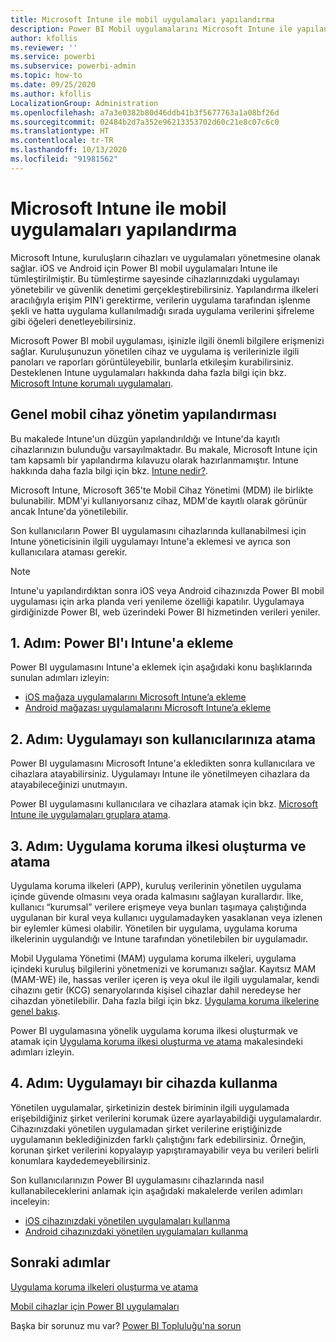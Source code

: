 ```yaml
---
title: Microsoft Intune ile mobil uygulamaları yapılandırma
description: Power BI Mobil uygulamalarını Microsoft Intune ile yapılandırma. Bu makalede, uygulamayı ekleme ve dağıtma işlemleri açıklanır. Ayrıca güvenliği denetlemeye yönelik mobil uygulama ilkesinin nasıl oluşturulacağı da ele alınır.
author: kfollis
ms.reviewer: ''
ms.service: powerbi
ms.subservice: powerbi-admin
ms.topic: how-to
ms.date: 09/25/2020
ms.author: kfollis
LocalizationGroup: Administration
ms.openlocfilehash: a7a3e0382b80d46ddb41b3f5677763a1a08bf26d
ms.sourcegitcommit: 02484b2d7a352e96213353702d60c21e8c07c6c0
ms.translationtype: HT
ms.contentlocale: tr-TR
ms.lasthandoff: 10/13/2020
ms.locfileid: "91981562"
---
```

# <a name="configure-mobile-apps-with-microsoft-intune"></a>Microsoft Intune ile mobil uygulamaları yapılandırma

Microsoft Intune, kuruluşların cihazları ve uygulamaları yönetmesine olanak sağlar. iOS ve Android için Power BI mobil uygulamaları Intune ile tümleştirilmiştir. Bu tümleştirme sayesinde cihazlarınızdaki uygulamayı yönetebilir ve güvenlik denetimi gerçekleştirebilirsiniz. Yapılandırma ilkeleri aracılığıyla erişim PIN'i gerektirme, verilerin uygulama tarafından işlenme şekli ve hatta uygulama kullanılmadığı sırada uygulama verilerini şifreleme gibi öğeleri denetleyebilirsiniz.

Microsoft Power BI mobil uygulaması, işinizle ilgili önemli bilgilere erişmenizi sağlar. Kuruluşunuzun yönetilen cihaz ve uygulama iş verilerinizle ilgili panoları ve raporları görüntüleyebilir, bunlarla etkileşim kurabilirsiniz. Desteklenen Intune uygulamaları hakkında daha fazla bilgi için bkz. [Microsoft Intune korumalı uygulamaları](/intune/apps/apps-supported-intune-apps).

## <a name="general-mobile-device-management-configuration"></a>Genel mobil cihaz yönetim yapılandırması

Bu makalede Intune'un düzgün yapılandırıldığı ve Intune'da kayıtlı cihazlarınızın bulunduğu varsayılmaktadır. Bu makale, Microsoft Intune için tam kapsamlı bir yapılandırma kılavuzu olarak hazırlanmamıştır. Intune hakkında daha fazla bilgi için bkz. [Intune nedir?](/intune/introduction-intune/).

Microsoft Intune, Microsoft 365'te Mobil Cihaz Yönetimi (MDM) ile birlikte bulunabilir. MDM'yi kullanıyorsanız cihaz, MDM'de kayıtlı olarak görünür ancak Intune'da yönetilebilir.

Son kullanıcıların Power BI uygulamasını cihazlarında kullanabilmesi için Intune yöneticisinin ilgili uygulamayı Intune'a eklemesi ve ayrıca son kullanıcılara ataması gerekir.

> [!NOTE]
> Intune'u yapılandırdıktan sonra iOS veya Android cihazınızda Power BI mobil uygulaması için arka planda veri yenileme özelliği kapatılır. Uygulamaya girdiğinizde Power BI, web üzerindeki Power BI hizmetinden verileri yeniler.

## <a name="step-1-add-the-power-bi-app-to-intune"></a>1\. Adım: Power BI'ı Intune'a ekleme

Power BI uygulamasını Intune'a eklemek için aşağıdaki konu başlıklarında sunulan adımları izleyin:
- [iOS mağaza uygulamalarını Microsoft Intune’a ekleme](/intune/apps/store-apps-ios)
- [Android mağazası uygulamalarını Microsoft Intune’a ekleme](/intune/apps/store-apps-android)

## <a name="step-2-assign-the-app-to-your-end-users"></a>2\. Adım: Uygulamayı son kullanıcılarınıza atama

Power BI uygulamasını Microsoft Intune'a ekledikten sonra kullanıcılara ve cihazlara atayabilirsiniz. Uygulamayı Intune ile yönetilmeyen cihazlara da atayabileceğinizi unutmayın.

Power BI uygulamasını kullanıcılara ve cihazlara atamak için bkz. [Microsoft Intune ile uygulamaları gruplara atama](/intune/apps/apps-deploy).

## <a name="step-3-create-and-assign-app-protection-policies"></a>3\. Adım: Uygulama koruma ilkesi oluşturma ve atama

Uygulama koruma ilkeleri (APP), kuruluş verilerinin yönetilen uygulama içinde güvende olmasını veya orada kalmasını sağlayan kurallardır. İlke, kullanıcı “kurumsal” verilere erişmeye veya bunları taşımaya çalıştığında uygulanan bir kural veya kullanıcı uygulamadayken yasaklanan veya izlenen bir eylemler kümesi olabilir. Yönetilen bir uygulama, uygulama koruma ilkelerinin uygulandığı ve Intune tarafından yönetilebilen bir uygulamadır.

Mobil Uygulama Yönetimi (MAM) uygulama koruma ilkeleri, uygulama içindeki kuruluş bilgilerini yönetmenizi ve korumanızı sağlar. Kayıtsız MAM (MAM-WE) ile, hassas veriler içeren iş veya okul ile ilgili uygulamalar, kendi cihazını getir (KCG) senaryolarında kişisel cihazlar dahil neredeyse her cihazdan yönetilebilir. Daha fazla bilgi için bkz. [Uygulama koruma ilkelerine genel bakış](/intune/apps/app-protection-policy).

Power BI uygulamasına yönelik uygulama koruma ilkesi oluşturmak ve atamak için [Uygulama koruma ilkesi oluşturma ve atama](/intune/apps/app-protection-policies) makalesindeki adımları izleyin.

## <a name="step-4-use-the-application-on-a-device"></a>4\. Adım: Uygulamayı bir cihazda kullanma

Yönetilen uygulamalar, şirketinizin destek biriminin ilgili uygulamada erişebildiğiniz şirket verilerini korumak üzere ayarlayabildiği uygulamalardır. Cihazınızdaki yönetilen uygulamadan şirket verilerine eriştiğinizde uygulamanın beklediğinizden farklı çalıştığını fark edebilirsiniz. Örneğin, korunan şirket verilerini kopyalayıp yapıştıramayabilir veya bu verileri belirli konumlara kaydedemeyebilirsiniz.

Son kullanıcılarınızın Power BI uygulamasını cihazlarında nasıl kullanabileceklerini anlamak için aşağıdaki makalelerde verilen adımları inceleyin:
- [iOS cihazınızdaki yönetilen uygulamaları kullanma](/intune-user-help/use-managed-apps-on-your-device-ios#how-do-i-get-managed-apps)
- [Android cihazınızdaki yönetilen uygulamaları kullanma](/intune-user-help/use-managed-apps-on-your-device-android)

## <a name="next-steps"></a>Sonraki adımlar

[Uygulama koruma ilkeleri oluşturma ve atama](/intune/app-protection-policies) 

[Mobil cihazlar için Power BI uygulamaları](../consumer/mobile/mobile-apps-for-mobile-devices.md)  

Başka bir sorunuz mu var? [Power BI Topluluğu'na sorun](https://community.powerbi.com/)